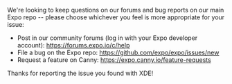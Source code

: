 We're looking to keep questions on our forums and bug reports on our main Expo repo -- please choose whichever you feel is more appropriate for your issue:

* Post in our community forums (log in with your Expo developer account): https://forums.expo.io/c/help
* File a bug on the Expo repo: https://github.com/expo/expo/issues/new
* Request a feature on Canny: https://expo.canny.io/feature-requests

Thanks for reporting the issue you found with XDE!
